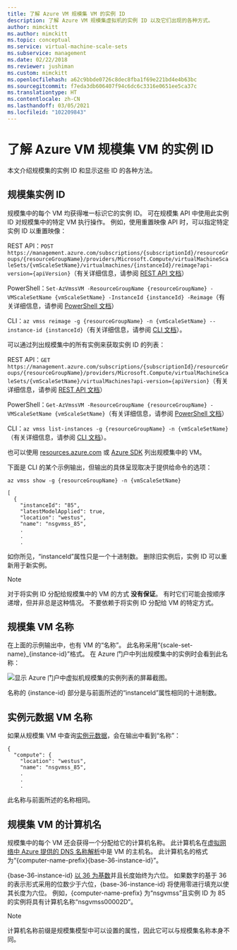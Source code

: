 ```yaml
---
title: 了解 Azure VM 规模集 VM 的实例 ID
description: 了解 Azure VM 规模集虚拟机的实例 ID 以及它们出现的各种方式。
author: mimckitt
ms.author: mimckitt
ms.topic: conceptual
ms.service: virtual-machine-scale-sets
ms.subservice: management
ms.date: 02/22/2018
ms.reviewer: jushiman
ms.custom: mimckitt
ms.openlocfilehash: a62c9bbde0726c8dec8fba1f69e221bd4e4b63bc
ms.sourcegitcommit: f7eda3db606407f94c6dc6c3316e0651ee5ca37c
ms.translationtype: HT
ms.contentlocale: zh-CN
ms.lasthandoff: 03/05/2021
ms.locfileid: "102209843"
---
```

# <a name="understand-instance-ids-for-azure-vm-scale-set-vms"></a>了解 Azure VM 规模集 VM 的实例 ID
本文介绍规模集的实例 ID 和显示这些 ID 的各种方法。

## <a name="scale-set-instance-ids"></a>规模集实例 ID

规模集中的每个 VM 均获得唯一标识它的实例 ID。 可在规模集 API 中使用此实例 ID 对规模集中的特定 VM 执行操作。 例如，使用重置映像 API 时，可以指定特定实例 ID 以重置映像：

REST API：`POST https://management.azure.com/subscriptions/{subscriptionId}/resourceGroups/{resourceGroupName}/providers/Microsoft.Compute/virtualMachineScaleSets/{vmScaleSetName}/virtualmachines/{instanceId}/reimage?api-version={apiVersion}`（有关详细信息，请参阅 [REST API 文档](/rest/api/compute/virtualmachinescalesetvms/reimage)）

PowerShell：`Set-AzVmssVM -ResourceGroupName {resourceGroupName} -VMScaleSetName {vmScaleSetName} -InstanceId {instanceId} -Reimage`（有关详细信息，请参阅 [PowerShell 文档](/powershell/module/az.compute/set-azvmssvm)）

CLI：`az vmss reimage -g {resourceGroupName} -n {vmScaleSetName} --instance-id {instanceId}`（有关详细信息，请参阅 [CLI 文档](/cli/azure/vmss)）。

可以通过列出规模集中的所有实例来获取实例 ID 的列表：

REST API：`GET https://management.azure.com/subscriptions/{subscriptionId}/resourceGroups/{resourceGroupName}/providers/Microsoft.Compute/virtualMachineScaleSets/{vmScaleSetName}/virtualMachines?api-version={apiVersion}`（有关详细信息，请参阅 [REST API 文档](/rest/api/compute/virtualmachinescalesetvms/list)）

PowerShell：`Get-AzVmssVM -ResourceGroupName {resourceGroupName} -VMScaleSetName {vmScaleSetName}`（有关详细信息，请参阅 [PowerShell 文档](/powershell/module/az.compute/get-azvmssvm)）

CLI：`az vmss list-instances -g {resourceGroupName} -n {vmScaleSetName}`（有关详细信息，请参阅 [CLI 文档](/cli/azure/vmss)）。

也可以使用 [resources.azure.com](https://resources.azure.com) 或 [Azure SDK](https://azure.microsoft.com/downloads/) 列出规模集中的 VM。

下面是 CLI 的某个示例输出，但输出的具体呈现取决于提供给命令的选项：

```azurecli
az vmss show -g {resourceGroupName} -n {vmScaleSetName}
```

```output
[
  {
    "instanceId": "85",
    "latestModelApplied": true,
    "location": "westus",
    "name": "nsgvmss_85",
    .
    .
    .
```

如你所见，“instanceId”属性只是一个十进制数。 删除旧实例后，实例 ID 可以重新用于新实例。

>[!NOTE]
> 对于将实例 ID 分配给规模集中的 VM 的方式 **没有保证**。 有时它们可能会按顺序递增，但并非总是这种情况。 不要依赖于将实例 ID 分配给 VM 的特定方式。

## <a name="scale-set-vm-names"></a>规模集 VM 名称

在上面的示例输出中，也有 VM 的“名称”。 此名称采用“{scale-set-name}_{instance-id}”格式。 在 Azure 门户中列出规模集中的实例时会看到此名称：

![显示 Azure 门户中虚拟机规模集的实例列表的屏幕截图。](./media/virtual-machine-scale-sets-instance-ids/vmssInstances.png)

名称的 {instance-id} 部分是与前面所述的“instanceId”属性相同的十进制数。

## <a name="instance-metadata-vm-name"></a>实例元数据 VM 名称

如果从规模集 VM 中查询[实例元数据](../virtual-machines/windows/instance-metadata-service.md)，会在输出中看到“名称”：

```output
{
  "compute": {
    "location": "westus",
    "name": "nsgvmss_85",
    .
    .
    .
```

此名称与前面所述的名称相同。

## <a name="scale-set-vm-computer-name"></a>规模集 VM 的计算机名

规模集中的每个 VM 还会获得一个分配给它的计算机名称。 此计算机名在[虚拟网络中 Azure 提供的 DNS 名称解析](../virtual-network/virtual-networks-name-resolution-for-vms-and-role-instances.md)中是 VM 的主机名。 此计算机名的格式为“{computer-name-prefix}{base-36-instance-id}”。

{base-36-instance-id} [以 36 为基数](https://en.wikipedia.org/wiki/Base36)并且长度始终为六位。 如果数字的基于 36 的表示形式采用的位数少于六位，{base-36-instance-id} 将使用零进行填充以使其长度为六位。 例如，{computer-name-prefix} 为“nsgvmss”且实例 ID 为 85 的实例将具有计算机名称“nsgvmss00002D”。

>[!NOTE]
> 计算机名称前缀是规模集模型中可以设置的属性，因此它可以与规模集名称本身不同。
